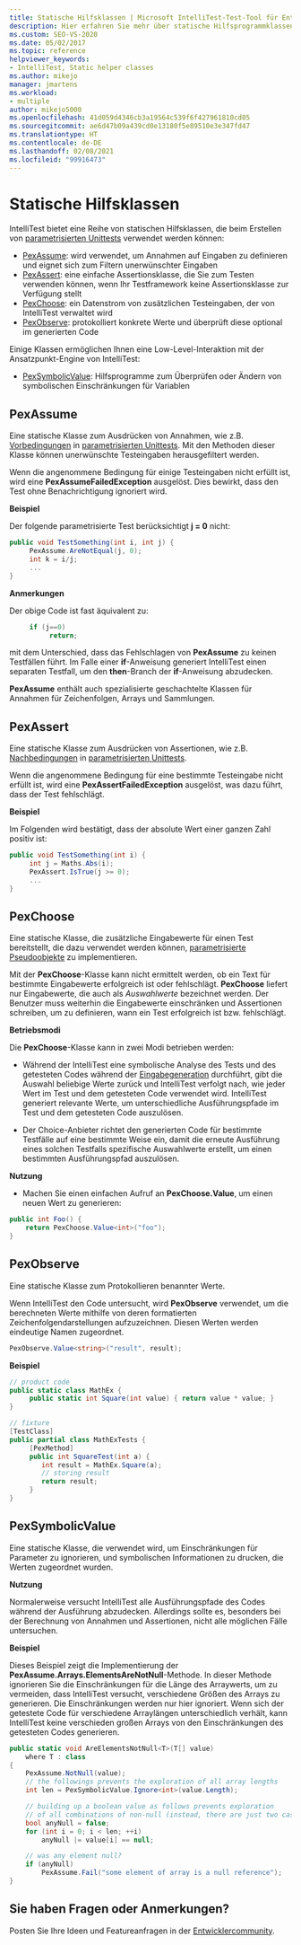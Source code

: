 ```yaml
---
title: Statische Hilfsklassen | Microsoft IntelliTest-Test-Tool für Entwickler
description: Hier erfahren Sie mehr über statische Hilfsprogrammklassen, die IntelliTest für die Erstellung von parametrisierten Komponententests bereitstellt.
ms.custom: SEO-VS-2020
ms.date: 05/02/2017
ms.topic: reference
helpviewer_keywords:
- IntelliTest, Static helper classes
ms.author: mikejo
manager: jmartens
ms.workload:
- multiple
author: mikejo5000
ms.openlocfilehash: 41d059d4346cb3a19564c539f6f427961810cd05
ms.sourcegitcommit: ae6d47b09a439cd0e13180f5e89510e3e347fd47
ms.translationtype: HT
ms.contentlocale: de-DE
ms.lasthandoff: 02/08/2021
ms.locfileid: "99916473"
---
```

# <a name="static-helper-classes"></a>Statische Hilfsklassen

IntelliTest bietet eine Reihe von statischen Hilfsklassen, die beim Erstellen von [parametrisierten Unittests](test-generation.md#parameterized-unit-testing) verwendet werden können:

* [PexAssume](#pexassume): wird verwendet, um Annahmen auf Eingaben zu definieren und eignet sich zum Filtern unerwünschter Eingaben
* [PexAssert](#pexassert): eine einfache Assertionsklasse, die Sie zum Testen verwenden können, wenn Ihr Testframework keine Assertionsklasse zur Verfügung stellt
* [PexChoose](#pexchoose): ein Datenstrom von zusätzlichen Testeingaben, der von IntelliTest verwaltet wird
* [PexObserve](#pexobserve): protokolliert konkrete Werte und überprüft diese optional im generierten Code

Einige Klassen ermöglichen Ihnen eine Low-Level-Interaktion mit der Ansatzpunkt-Engine von IntelliTest:

* [PexSymbolicValue](#pexsymbolicvalue): Hilfsprogramme zum Überprüfen oder Ändern von symbolischen Einschränkungen für Variablen

<a name="pexassume"></a>
## <a name="pexassume"></a>PexAssume

Eine statische Klasse zum Ausdrücken von Annahmen, wie z.B. [Vorbedingungen](test-generation.md#precondition) in [parametrisierten Unittests](test-generation.md#parameterized-unit-testing). Mit den Methoden dieser Klasse können unerwünschte Testeingaben herausgefiltert werden.

Wenn die angenommene Bedingung für einige Testeingaben nicht erfüllt ist, wird eine **PexAssumeFailedException** ausgelöst. Dies bewirkt, dass den Test ohne Benachrichtigung ignoriert wird.

**Beispiel**

Der folgende parametrisierte Test berücksichtigt **j = 0** nicht:

```csharp
public void TestSomething(int i, int j) {
     PexAssume.AreNotEqual(j, 0);
     int k = i/j;
     ...
}
```

**Anmerkungen**

Der obige Code ist fast äquivalent zu:

```csharp
     if (j==0)
          return;
```

mit dem Unterschied, dass das Fehlschlagen von **PexAssume** zu keinen Testfällen führt. Im Falle einer **if**-Anweisung generiert IntelliTest einen separaten Testfall, um den **then**-Branch der **if**-Anweisung abzudecken.

**PexAssume** enthält auch spezialisierte geschachtelte Klassen für Annahmen für Zeichenfolgen, Arrays und Sammlungen.

<a name="pexassert"></a>
## <a name="pexassert"></a>PexAssert

Eine statische Klasse zum Ausdrücken von Assertionen, wie z.B. [Nachbedingungen](test-generation.md#postcondition) in [parametrisierten Unittests](test-generation.md#parameterized-unit-testing).

Wenn die angenommene Bedingung für eine bestimmte Testeingabe nicht erfüllt ist, wird eine **PexAssertFailedException** ausgelöst, was dazu führt, dass der Test fehlschlägt.

**Beispiel**

Im Folgenden wird bestätigt, dass der absolute Wert einer ganzen Zahl positiv ist:

```csharp
public void TestSomething(int i) {
     int j = Maths.Abs(i);
     PexAssert.IsTrue(j >= 0);
     ...
}
```

<a name="pexchoose"></a>
## <a name="pexchoose"></a>PexChoose

Eine statische Klasse, die zusätzliche Eingabewerte für einen Test bereitstellt, die dazu verwendet werden können, [parametrisierte Pseudoobjekte](input-generation.md#parameterized-mocks) zu implementieren.

Mit der **PexChoose**-Klasse kann nicht ermittelt werden, ob ein Text für bestimmte Eingabewerte erfolgreich ist oder fehlschlägt. **PexChoose** liefert nur Eingabewerte, die auch als *Auswahlwerte* bezeichnet werden. Der Benutzer muss weiterhin die Eingabewerte einschränken und Assertionen schreiben, um zu definieren, wann ein Test erfolgreich ist bzw. fehlschlägt.

**Betriebsmodi**

Die **PexChoose**-Klasse kann in zwei Modi betrieben werden:

* Während der IntelliTest eine symbolische Analyse des Tests und des getesteten Codes während der [Eingabegeneration](input-generation.md) durchführt, gibt die Auswahl beliebige Werte zurück und IntelliTest verfolgt nach, wie jeder Wert im Test und dem getesteten Code verwendet wird. IntelliTest generiert relevante Werte, um unterschiedliche Ausführungspfade im Test und dem getesteten Code auszulösen.

* Der Choice-Anbieter richtet den generierten Code für bestimmte Testfälle auf eine bestimmte Weise ein, damit die erneute Ausführung eines solchen Testfalls spezifische Auswahlwerte erstellt, um einen bestimmten Ausführungspfad auszulösen.

**Nutzung**

* Machen Sie einen einfachen Aufruf an **PexChoose.Value**, um einen neuen Wert zu generieren:

```csharp
public int Foo() {
    return PexChoose.Value<int>("foo");
}
```

<a name="pexobserve"></a>
## <a name="pexobserve"></a>PexObserve

Eine statische Klasse zum Protokollieren benannter Werte.

Wenn IntelliTest den Code untersucht, wird **PexObserve** verwendet, um die berechneten Werte mithilfe von deren formatierten Zeichenfolgendarstellungen aufzuzeichnen. Diesen Werten werden eindeutige Namen zugeordnet.

```csharp
PexObserve.Value<string>("result", result);
```

**Beispiel**

```csharp
// product code
public static class MathEx {
     public static int Square(int value) { return value * value; }
}

// fixture
[TestClass]
public partial class MathExTests {
     [PexMethod]
     public int SquareTest(int a) {
        int result = MathEx.Square(a);
        // storing result
        return result;
     }
}
```

<a name="pexsymbolicvalue"></a>
## <a name="pexsymbolicvalue"></a>PexSymbolicValue

Eine statische Klasse, die verwendet wird, um Einschränkungen für Parameter zu ignorieren, und symbolischen Informationen zu drucken, die Werten zugeordnet wurden.

**Nutzung**

Normalerweise versucht IntelliTest alle Ausführungspfade des Codes während der Ausführung abzudecken. Allerdings sollte es, besonders bei der Berechnung von Annahmen und Assertionen, nicht alle möglichen Fälle untersuchen.

**Beispiel**

Dieses Beispiel zeigt die Implementierung der **PexAssume.Arrays.ElementsAreNotNull**-Methode.
In dieser Methode ignorieren Sie die Einschränkungen für die Länge des Arraywerts, um zu vermeiden, dass IntelliTest versucht, verschiedene Größen des Arrays zu generieren. Die Einschränkungen werden nur hier ignoriert. Wenn sich der getestete Code für verschiedene Arraylängen unterschiedlich verhält, kann IntelliTest keine verschieden großen Arrays von den Einschränkungen des getesteten Codes generieren.

```csharp
public static void AreElementsNotNull<T>(T[] value)
    where T : class
{
    PexAssume.NotNull(value);
    // the followings prevents the exploration of all array lengths
    int len = PexSymbolicValue.Ignore<int>(value.Length);

    // building up a boolean value as follows prevents exploration
    // of all combinations of non-null (instead, there are just two cases)
    bool anyNull = false;
    for (int i = 0; i < len; ++i)
        anyNull |= value[i] == null;

    // was any element null?
    if (anyNull)
        PexAssume.Fail("some element of array is a null reference");
}
```

## <a name="got-feedback"></a>Sie haben Fragen oder Anmerkungen?

Posten Sie Ihre Ideen und Featureanfragen in der [Entwicklercommunity](https://aka.ms/feedback/suggest?space=8).
